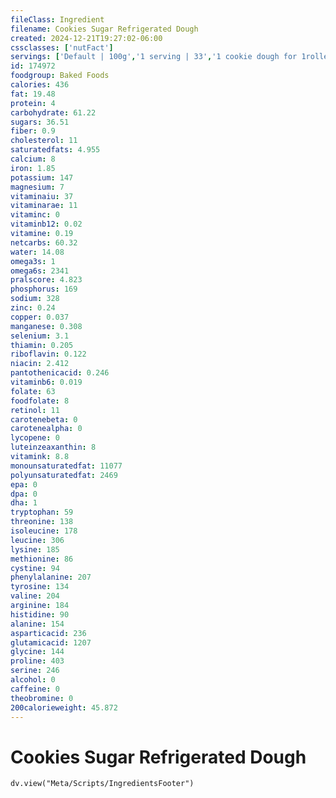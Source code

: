 ```yaml
---
fileClass: Ingredient
filename: Cookies Sugar Refrigerated Dough
created: 2024-12-21T19:27:02-06:00
cssclasses: ['nutFact']
servings: ['Default | 100g','1 serving | 33','1 cookie dough for 1rolled cookie | 17','1 cookie 1 pre-sliced cookie dough | 26','1 oz | 28.4']
id: 174972
foodgroup: Baked Foods
calories: 436
fat: 19.48
protein: 4
carbohydrate: 61.22
sugars: 36.51
fiber: 0.9
cholesterol: 11
saturatedfats: 4.955
calcium: 8
iron: 1.85
potassium: 147
magnesium: 7
vitaminaiu: 37
vitaminarae: 11
vitaminc: 0
vitaminb12: 0.02
vitamine: 0.19
netcarbs: 60.32
water: 14.08
omega3s: 1
omega6s: 2341
pralscore: 4.823
phosphorus: 169
sodium: 328
zinc: 0.24
copper: 0.037
manganese: 0.308
selenium: 3.1
thiamin: 0.205
riboflavin: 0.122
niacin: 2.412
pantothenicacid: 0.246
vitaminb6: 0.019
folate: 63
foodfolate: 8
retinol: 11
carotenebeta: 0
carotenealpha: 0
lycopene: 0
luteinzeaxanthin: 8
vitamink: 8.8
monounsaturatedfat: 11077
polyunsaturatedfat: 2469
epa: 0
dpa: 0
dha: 1
tryptophan: 59
threonine: 138
isoleucine: 178
leucine: 306
lysine: 185
methionine: 86
cystine: 94
phenylalanine: 207
tyrosine: 134
valine: 204
arginine: 184
histidine: 90
alanine: 154
asparticacid: 236
glutamicacid: 1207
glycine: 144
proline: 403
serine: 246
alcohol: 0
caffeine: 0
theobromine: 0
200calorieweight: 45.872
---
```


# Cookies Sugar Refrigerated Dough

```dataviewjs
dv.view("Meta/Scripts/IngredientsFooter")
```